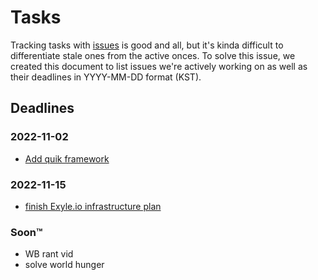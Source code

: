 # Tasks

Tracking tasks with [issues](https://github.com/exyleio/exyleio/issues)
is good and all, but it's kinda difficult to differentiate stale ones
from the active onces. To solve this issue, we created this document to
list issues we're actively working on as well as their deadlines in
YYYY-MM-DD format (KST).

## Deadlines

### 2022-11-02

- [Add quik framework](https://github.com/exyleio/exyleio/issues/57)

### 2022-11-15

- [finish Exyle.io infrastructure plan](https://github.com/exyleio/exyleio/issues/15)

### Soon™

- WB rant vid
- solve world hunger
